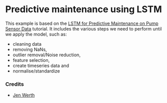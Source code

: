 # Predictive maintenance using LSTM

This example is based on the [LSTM for Predictive Maintenance on Pump Sensor Data](https://towardsdatascience.com/lstm-for-predictive-maintenance-on-pump-sensor-data-b43486eb3210) tutorial.
It includes the various steps we need to perform until we apply the model, such as:
- cleaning data
- removing NaNs,
- outlier removal/Noise reduction,
- feature selection,
- create timeseries data and
- normalise/standardize

### Credits
- [Jen Werth](https://janwerth.medium.com/)